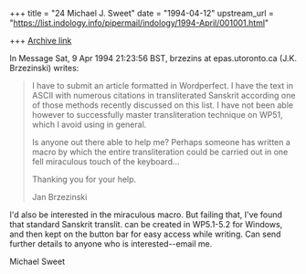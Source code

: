 +++
title = "24 Michael J. Sweet"
date = "1994-04-12"
upstream_url = "https://list.indology.info/pipermail/indology/1994-April/001001.html"

+++
[Archive link](https://list.indology.info/pipermail/indology/1994-April/001001.html)

In Message Sat, 9 Apr 1994 21:23:56 BST,
  brzezins at epas.utoronto.ca (J.K. Brzezinski) writes:

>I have to submit an article formatted in Wordperfect.
>I have the text in ASCII with numerous citations in transliterated
>Sanskrit according one of those methods recently discussed on this list.
>I have not been able however to successfully master transliteration
>technique on WP51, which I avoid using in general.
>
>Is anyone out there able to help me?  Perhaps someone has written a
>macro by which the entire transliteration could be carried out in one
>fell miraculous touch of the keyboard...
>
>Thanking you for your help.
>
>Jan Brzezinski

I'd also be interested in the miraculous macro.  But failing that, I've
found that standard Sanskrit translit. can be created in WP5.1-5.2 for
Windows, and then kept on the button bar for easy access while writing.  Can
send further details to anyone who is interested--email me.

Michael Sweet





